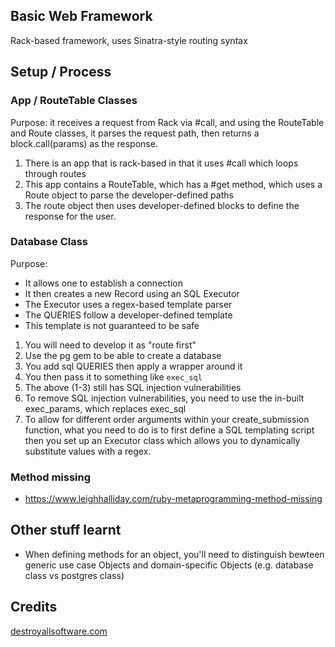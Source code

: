 ## Basic Web Framework

Rack-based framework, uses Sinatra-style routing syntax

## Setup / Process

### App / RouteTable Classes

Purpose: it receives a request from Rack via #call, and using the RouteTable and Route classes, it parses the request path, then returns a block.call(params) as the response. 
1. There is an app that is rack-based in that it uses #call which loops through routes
2. This app contains a RouteTable, which has a #get method, which uses a Route object to parse the developer-defined paths
3. The route object then uses developer-defined blocks to define the response for the user.

### Database Class

Purpose: 
* It allows one to establish a connection
* It then creates a new Record using an SQL Executor
* The Executor uses a regex-based template parser
* The QUERIES follow a developer-defined template
* This template is not guaranteed to be safe

1. You will need to develop it as "route first"
2. Use the pg gem to be able to create a database
3. You add sql QUERIES then apply a wrapper around it
4. You then pass it to something like `exec_sql`
5. The above (1-3) still has SQL injection vulnerabilities
6. To remove SQL injection vulnerabilities, you need to use the in-built exec_params, which replaces exec_sql
7. To allow for different order arguments within your create_submission function, what you need to do is to first define a SQL templating script then you set up an Executor class which allows you to dynamically substitute values with a regex.

### Method missing

* https://www.leighhalliday.com/ruby-metaprogramming-method-missing

## Other stuff learnt

* When defining methods for an object, you'll need to distinguish bewteen generic use case Objects and domain-specific Objects (e.g. database class vs postgres class)

## Credits

[destroyallsoftware.com](https://www.destroyallsoftware.com/screencasts)
